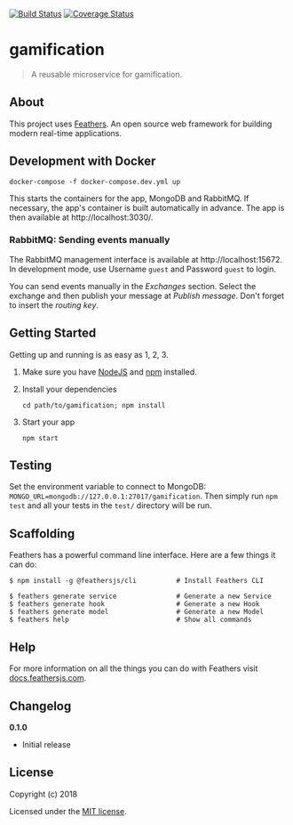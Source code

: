 [![Build Status](https://travis-ci.com/frederike-ramin/gamification.svg?branch=master)](https://travis-ci.com/frederike-ramin/gamification)
[![Coverage Status](https://coveralls.io/repos/github/frederike-ramin/gamification/badge.svg?branch=coveralls)](https://coveralls.io/github/frederike-ramin/gamification?branch=coveralls)
# gamification

> A reusable microservice for gamification.

## About

This project uses [Feathers](http://feathersjs.com). An open source web framework for building modern real-time applications.

## Development with Docker
```
docker-compose -f docker-compose.dev.yml up
```
This starts the containers for the app, MongoDB and RabbitMQ. If necessary, the app's container is built automatically in advance.
The app is then available at http://localhost:3030/.

### RabbitMQ: Sending events manually
The RabbitMQ management interface is available at http://localhost:15672. In development mode, use Username `guest` and Password `guest` to login.

You can send events manually in the *Exchanges* section. Select the exchange and then publish your message at *Publish message*. Don't forget to insert the *routing key*.

## Getting Started

Getting up and running is as easy as 1, 2, 3.

1. Make sure you have [NodeJS](https://nodejs.org/) and [npm](https://www.npmjs.com/) installed.
2. Install your dependencies

    ```
    cd path/to/gamification; npm install
    ```

3. Start your app

    ```
    npm start
    ```

## Testing

Set the environment variable to connect to MongoDB: `MONGO_URL=mongodb://127.0.0.1:27017/gamification`. Then simply run `npm test` and all your tests in the `test/` directory will be run.

## Scaffolding

Feathers has a powerful command line interface. Here are a few things it can do:

```
$ npm install -g @feathersjs/cli          # Install Feathers CLI

$ feathers generate service               # Generate a new Service
$ feathers generate hook                  # Generate a new Hook
$ feathers generate model                 # Generate a new Model
$ feathers help                           # Show all commands
```

## Help

For more information on all the things you can do with Feathers visit [docs.feathersjs.com](http://docs.feathersjs.com).

## Changelog

__0.1.0__

- Initial release

## License

Copyright (c) 2018

Licensed under the [MIT license](LICENSE).
